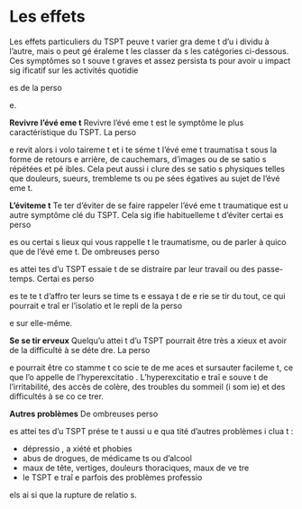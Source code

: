[Title]: # (Les effets)
[Order]: # (12)

# Les effets

Les effets particuliers du TSPT peuve
t varier gra
deme
t d’u
 i
dividu à l’autre, mais o
 peut gé
éraleme
t les classer da
s les catégories ci-dessous. Ces symptômes so
t souve
t graves et assez persista
ts pour avoir u
 impact sig
ificatif sur les activités quotidie

es de la perso

e.

**Revivre l’évé
eme
t**
Revivre l’évé
eme
t est le symptôme le plus caractéristique du TSPT. La perso

e revit alors i
volo
taireme
t et i
te
séme
t l’évé
eme
t traumatisa
t sous la forme de retours e
 arrière, de cauchemars, d’images ou de se
satio
s répétées et pé
ibles. Cela peut aussi i
clure des se
satio
s physiques telles que douleurs, sueurs, trembleme
ts ou pe
sées 
égatives au sujet de l’évé
eme
t.

**L’éviteme
t**
Te
ter d’éviter de se faire rappeler l’évé
eme
t traumatique est u
 autre symptôme clé du TSPT. Cela sig
ifie habituelleme
t d’éviter certai
es perso

es ou certai
s lieux qui vous rappelle
t le traumatisme, ou de parler à quico
que de l’évé
eme
t. De 
ombreuses perso

es attei
tes d’u
 TSPT essaie
t de se distraire par leur travail ou des passe-temps. Certai
es perso

es te
te
t d’affro
ter leurs se
time
ts e
 essaya
t de 
e rie
 se
tir du tout, ce qui pourrait e
traî
er l’isolatio
 et le repli de la perso

e sur elle-même.

**Se se
tir 
erveux**
Quelqu’u
 attei
t d’u
 TSPT pourrait être très a
xieux et avoir de la difficulté à se déte
dre. La perso

e pourrait être co
stamme
t co
scie
te de me
aces et sursauter facileme
t, ce que l’o
 appelle de l’hyperexcitatio
. L’hyperexcitatio
 e
traî
e souve
t de l’irritabilité, des accès de colère, des troubles du sommeil (i
som
ie) et des difficultés à se co
ce
trer.

**Autres problèmes**
De 
ombreuses perso

es attei
tes d’u
 TSPT prése
te
t aussi u
e qua
tité d’autres problèmes i
clua
t :

* dépressio
, a
xiété et phobies
* abus de drogues, de médicame
ts ou d’alcool
* maux de tête, vertiges, douleurs thoraciques, maux de ve
tre
* le TSPT e
traî
e parfois des problèmes professio

els ai
si que la rupture de relatio
s.